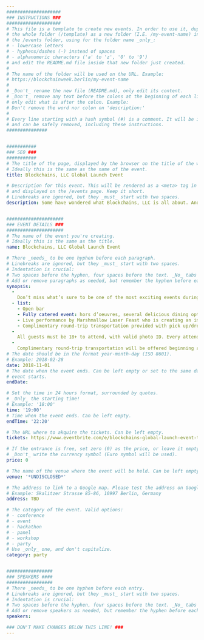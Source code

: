 ```yaml
---
####################
### INSTRUCTIONS ###
####################
# This file is a template to create new events. In order to use it, duplicate
# the whole folder (/template) as a new folder (I.E. /my-event-name) inside of
# the /events folder, using for the folder name _only_:
# - lowercase letters
# - hyphens/dashes (-) instead of spaces
# - alphanumeric characters ('a' to 'z', '0' to '9')
# and edit the README.md file inside that new folder just created.
#
# The name of the folder will be used on the URL. Example:
# https://blockchainweek.berlin/my-event-name
#
# _Don't_ rename the new file (README.md), only edit its content.
# _Don't_ remove any text before the colons at the beginning of each line,
# only edit what is after the colon. Example:
# Don't remove the word nor colon on 'description:'
#
# Every line starting with a hash symbol (#) is a comment. It will be ignored
# and can be safely removed, including these instructions.
###############


###########
### SEO ###
###########
# The title of the page, displayed by the browser on the title of the window.
# Ideally this is the same as the name of the event.
title: Blockchains, LLC Global Launch Event

# Description for this event. This will be rendered as a <meta> tag in the HTML,
# and displayed on the /events page. Keep it short.
# Linebreaks are ignored, but they _must_ start with two spaces.
description: Some have wondered what Blockchains, LLC is all about. And on November 1st, all will be know! Join us in Prague to celebrate our global launch and be the first to hear details on how we plan to leverage blockchain technology to change the world for the better.


#####################
### EVENT DETAILS ###
#####################
# The name of the event you're creating.
# Ideally this is the same as the title.
name: Blockchains, LLC Global Launch Event

# There _needs_ to be one hyphen before each paragraph.
# Linebreaks are ignored, but they _must_ start with two spaces.
# Indentation is crucial:
# Two spaces before the hyphen, four spaces before the text. _No_ tabs allowed.
# Add or remove paragraphs as needed, but remember the hyphen before each entry.
synopsis:
  -
    Don’t miss what’s sure to be one of the most exciting events during Prague Blockchain Week — including groundbreaking news from Blockchains, LLC founder, Jeffrey Berns.
  - list:  
    - Open bar
    - Fully catered event: hors d’oeuvres, several delicious dining options, dessert
    - Live performance by Marshmallow Laser Feast who is creating an immersive digital experience of the Ethereum blockchain.
    - Complimentary round-trip transportation provided with pick up/drop off sites at Prague Congress Centre and Corinthia Hotel.
  -  
    All guests must be 18+ to attend, with valid photo ID. Every attendee must register individually as there will be a strict guest list. Tickets are nontransferable.
  - 
    Complimentary round-trip transportation will be offered beginning at 6:30 p.m. Pickup and drop-off will be offered at both the Prague Congress Centre and the Corinthia Hotel.
# The date should be in the format year-month-day (ISO 8601).
# Example: 2018-02-28
date: 2018-11-01
# The date when the event ends. Can be left empty or set to the same day the
# event starts.
endDate: 

# Set the time in 24 hours format, surrounded by quotes.
# _Only_ the starting time!
# Example: '18:00'
time: '19:00'
# Time when the event ends. Can be left empty.
endTime: '22:20'

# The URL where to akquire the tickets. Can be left empty.
tickets: https://www.eventbrite.com/e/blockchains-global-launch-event-tickets-51228143757

# If the entrance is free, set zero (0) as the price, or leave it empty.
# _Don't_ write the currency symbol (Euro symbol will be used).
price: 0

# The name of the venue where the event will be held. Can be left empty.
venue: '*UNDISCLOSED*'

# The address to link to a Google map. Please test the address on Google Maps.
# Example: Skalitzer Strasse 85-86, 10997 Berlin, Germany
address: TBD

# The category of the event. Valid options:
# - conference
# - event
# - hackathon
# - panel
# - workshop
# - party
# Use _only_ one, and don't capitalize.
category: party


#################
### SPEAKERS ####
#################
# There _needs_ to be one hyphen before each entry.
# Linebreaks are ignored, but they _must_ start with two spaces.
# Indentation is crucial:
# Two spaces before the hyphen, four spaces before the text. _No_ tabs allowed.
# Add or remove speakers as needed, but remember the hyphen before each entry.
speakers:

### DON'T MAKE CHANGES BELOW THIS LINE! ###
---
```

<!-- ### DON'T MAKE CHANGES BELOW THIS LINE! ### -->

<Event-Content/>
